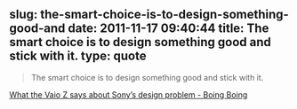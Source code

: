 slug: the-smart-choice-is-to-design-something-good-and
date: 2011-11-17 09:40:44
title: The smart choice is to design something good and stick with it.
type: quote
---

> The smart choice is to design something good and stick with it.

[What the Vaio Z says about Sony’s design problem - Boing Boing](http://boingboing.net/2011/11/14/what-the-vaio-z-says-about-son.html)
